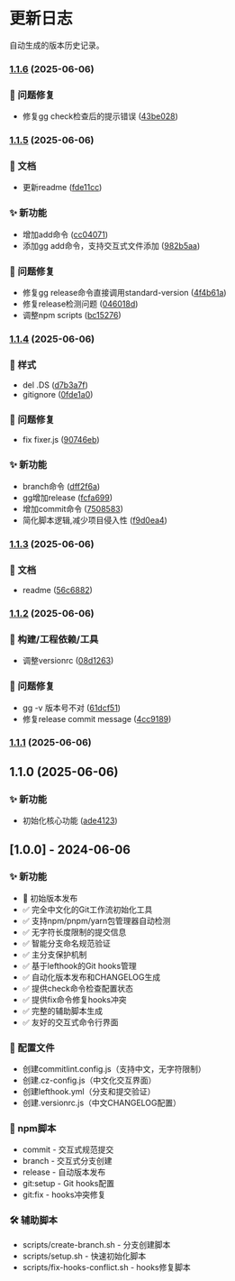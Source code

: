 # 更新日志

自动生成的版本历史记录。


### [1.1.6](https://github.com/wuding129/gitgrove/compare/v1.1.5...v1.1.6) (2025-06-06)


### 🐛 问题修复

* 修复gg check检查后的提示错误 ([43be028](https://github.com/wuding129/gitgrove/commit/43be028ffc38e7eaa1c2b22872070cf6e43419f2))

### [1.1.5](https://github.com/wuding129/gitgrove/compare/v1.1.4...v1.1.5) (2025-06-06)


### 📝 文档

* 更新readme ([fde11cc](https://github.com/wuding129/gitgrove/commit/fde11cc53bd2c67ce68ce1041050ce0543ea636a))


### ✨ 新功能

* 增加add命令 ([cc04071](https://github.com/wuding129/gitgrove/commit/cc040718aae9bd4952533590d37eadb2d7fc29ab))
* 添加gg add命令，支持交互式文件添加 ([982b5aa](https://github.com/wuding129/gitgrove/commit/982b5aa9719825dbead19ae1ab31d7a21153a2ed))


### 🐛 问题修复

* 修复gg release命令直接调用standard-version ([4f4b61a](https://github.com/wuding129/gitgrove/commit/4f4b61aaa29c1518c69790ef7eec61aa0c4282df))
* 修复release检测问题 ([046018d](https://github.com/wuding129/gitgrove/commit/046018d078ead5ee89114ec9f4ee4f12cfd7b88f))
* 调整npm scripts ([bc15276](https://github.com/wuding129/gitgrove/commit/bc15276f58b878384e374ed29af96678829b8eaa))

### [1.1.4](https://github.com/wuding129/gitgrove/compare/v1.1.3...v1.1.4) (2025-06-06)


### 💄 样式

* del .DS ([d7b3a7f](https://github.com/wuding129/gitgrove/commit/d7b3a7f0f73af1baef1feec9073ff71cddcfc67a))
* gitignore ([0fde1a0](https://github.com/wuding129/gitgrove/commit/0fde1a00ebfb9e897a0bb1bdd10aa85d31f0fed2))


### 🐛 问题修复

* fix fixer.js ([90746eb](https://github.com/wuding129/gitgrove/commit/90746ebc8d22fc7ca4d142ef662da59bc9a2d689))


### ✨ 新功能

* branch命令 ([dff2f6a](https://github.com/wuding129/gitgrove/commit/dff2f6a2d697f684832e333407e3f68216fe3712))
* gg增加release ([fcfa699](https://github.com/wuding129/gitgrove/commit/fcfa6997e779e95ff73b04d618963de8fe61fcf7))
* 增加commit命令 ([7508583](https://github.com/wuding129/gitgrove/commit/7508583b9d6bb8447634fbf3b47ea7baccb8c893))
* 简化脚本逻辑,减少项目侵入性 ([f9d0ea4](https://github.com/wuding129/gitgrove/commit/f9d0ea4f0ee933b6d8d214d47c0ebb7cfbcb78bc))

### [1.1.3](https://github.com/wuding129/gitgrove/compare/v1.1.2...v1.1.3) (2025-06-06)


### 📝 文档

* readme ([56c6882](https://github.com/wuding129/gitgrove/commit/56c68823b2f6b9f363be70f684efbc873fffa762))

### [1.1.2](https://github.com/wuding129/gitgrove/compare/v1.1.1...v1.1.2) (2025-06-06)


### 🔧 构建/工程依赖/工具

* 调整versionrc ([08d1263](https://github.com/wuding129/gitgrove/commit/08d1263cea0dc12f3b4da8678a3daef06d1a60bf))


### 🐛 问题修复

* gg -v 版本号不对 ([61dcf51](https://github.com/wuding129/gitgrove/commit/61dcf5191efdf70b21ff812e575078d53719a7b5))
* 修复release commit message ([4cc9189](https://github.com/wuding129/gitgrove/commit/4cc9189ac5569d7d17839e73e957173ec1027111))

### [1.1.1](https://github.com/wuding129/gitgrove/compare/v1.1.0...v1.1.1) (2025-06-06)

## 1.1.0 (2025-06-06)


### ✨ 新功能

* 初始化核心功能 ([ade4123](https://github.com/wuding129/gitgrove/commit/ade41234d643abc7faf4deed6c1382a23d90859b))

## [1.0.0] - 2024-06-06

### ✨ 新功能

- 🎉 初始版本发布
- ✅ 完全中文化的Git工作流初始化工具
- ✅ 支持npm/pnpm/yarn包管理器自动检测
- ✅ 无字符长度限制的提交信息
- ✅ 智能分支命名规范验证
- ✅ 主分支保护机制
- ✅ 基于lefthook的Git hooks管理
- ✅ 自动化版本发布和CHANGELOG生成
- ✅ 提供check命令检查配置状态
- ✅ 提供fix命令修复hooks冲突
- ✅ 完整的辅助脚本生成
- ✅ 友好的交互式命令行界面

### 🔧 配置文件

- 创建commitlint.config.js（支持中文，无字符限制）
- 创建.cz-config.js（中文化交互界面）
- 创建lefthook.yml（分支和提交验证）
- 创建.versionrc.js（中文CHANGELOG配置）

### 📜 npm脚本

- commit - 交互式规范提交
- branch - 交互式分支创建
- release - 自动版本发布
- git:setup - Git hooks配置
- git:fix - hooks冲突修复

### 🛠️ 辅助脚本

- scripts/create-branch.sh - 分支创建脚本
- scripts/setup.sh - 快速初始化脚本
- scripts/fix-hooks-conflict.sh - hooks修复脚本
